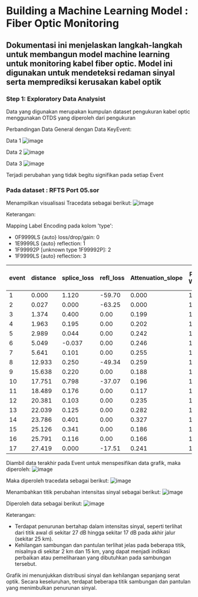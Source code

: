 # Building a Machine Learning Model : Fiber Optic Monitoring
## Dokumentasi ini menjelaskan langkah-langkah untuk membangun model machine learning untuk monitoring kabel fiber optic. Model ini digunakan untuk mendeteksi redaman sinyal serta memprediksi kerusakan kabel optik

### Step 1: Exploratory Data Analysist

Data yang digunakan merupakan kumpulan dataset pengukuran kabel optic menggunakan OTDS yang diperoleh dari  pengukuran 

Perbandingan Data General dengan Data KeyEvent:

Data 1
![image](https://github.com/user-attachments/assets/93d66e6f-278d-4cb3-9f46-4362e7f3fe8f)

Data 2
![image](https://github.com/user-attachments/assets/c9cbfd32-3026-4666-a7e6-ab5118157617)

Data 3
![image](https://github.com/user-attachments/assets/8b11dd0c-1e10-4b30-b721-40dd1cfe9789)

Terjadi perubahan yang tidak begitu signifikan pada setiap Event

### Pada dataset : RFTS Port 05.sor

Menampilkan visualisasi Tracedata sebagai berikut:
![image](https://github.com/user-attachments/assets/f009274a-03a0-44d7-839d-f15aabde7948)

Keterangan:

Mapping Label Encoding pada kolom 'type':
* 0F9999LS {auto} loss/drop/gain: 0
* 1E9999LS {auto} reflection: 1
* 1F99992P [unknown type 1F99992P]: 2
* 1F9999LS {auto} reflection: 3

| event | distance | splice_loss | refl_loss | Attenuation_slope | Pulse Width | Fiber Length (km) | Wavelength (nm) | Noise Floor | Averaging Time (sec) | type |
|-------|----------|-------------|-----------|-------------------|-------------|-------------------|-----------------|-------------|----------------------|------|
| 1     | 0.000    | 1.120       | -59.70    | 0.000             | 10.0        | 81.440095         | 1550.0          | 55000       | 20.0                 | 2    |
| 2     | 0.027    | 0.000       | -63.25    | 0.000             | 10.0        | 81.440095         | 1550.0          | 55000       | 20.0                 | 2    |
| 3     | 1.374    | 0.400       | 0.00      | 0.199             | 10.0        | 81.440095         | 1550.0          | 55000       | 20.0                 | 0    |
| 4     | 1.963    | 0.195       | 0.00      | 0.202             | 10.0        | 81.440095         | 1550.0          | 55000       | 20.0                 | 0    |
| 5     | 2.989    | 0.044       | 0.00      | 0.242             | 10.0        | 81.440095         | 1550.0          | 55000       | 20.0                 | 0    |
| 6     | 5.049    | -0.037      | 0.00      | 0.246             | 10.0        | 81.440095         | 1550.0          | 55000       | 20.0                 | 0    |
| 7     | 5.641    | 0.101       | 0.00      | 0.255             | 10.0        | 81.440095         | 1550.0          | 55000       | 20.0                 | 0    |
| 8     | 12.933   | 0.250       | -49.34    | 0.259             | 10.0        | 81.440095         | 1550.0          | 55000       | 20.0                 | 3    |
| 9     | 15.638   | 0.220       | 0.00      | 0.188             | 10.0        | 81.440095         | 1550.0          | 55000       | 20.0                 | 0    |
| 10    | 17.751   | 0.798       | -37.07    | 0.196             | 10.0        | 81.440095         | 1550.0          | 55000       | 20.0                 | 3    |
| 11    | 18.489   | 0.176       | 0.00      | 0.117             | 10.0        | 81.440095         | 1550.0          | 55000       | 20.0                 | 0    |
| 12    | 20.381   | 0.103       | 0.00      | 0.235             | 10.0        | 81.440095         | 1550.0          | 55000       | 20.0                 | 0    |
| 13    | 22.039   | 0.125       | 0.00      | 0.282             | 10.0        | 81.440095         | 1550.0          | 55000       | 20.0                 | 0    |
| 14    | 23.786   | 0.401       | 0.00      | 0.327             | 10.0        | 81.440095         | 1550.0          | 55000       | 20.0                 | 0    |
| 15    | 25.126   | 0.341       | 0.00      | 0.186             | 10.0        | 81.440095         | 1550.0          | 55000       | 20.0                 | 0    |
| 16    | 25.791   | 0.116       | 0.00      | 0.166             | 10.0        | 81.440095         | 1550.0          | 55000       | 20.0                 | 0    |
| 17    | 27.419   | 0.000       | -17.51    | 0.241             | 10.0        | 81.440095         | 1550.0          | 55000       | 20.0                 | 1    |

Diambil data terakhir pada Event untuk menspesifikan data grafik, maka diperoleh:
![image](https://github.com/user-attachments/assets/1f9fe218-b812-4faa-bab7-d41d50c5f711)

Maka diperoleh tracedata sebagai berikut:
![image](https://github.com/user-attachments/assets/9cdfecc0-aaff-491d-a88b-337230a505fb)

Menambahkan titik perubahan intensitas sinyal sebagai berikut:
![image](https://github.com/user-attachments/assets/20cd76d7-cabc-45da-aac1-636fc8eda1bb)

Diperoleh data sebagai berikut:
![image](https://github.com/user-attachments/assets/00bda3e3-a795-444c-98f6-e8693c0c17c9)

Keterangan:

* Terdapat penurunan bertahap dalam intensitas sinyal, seperti terlihat dari titik awal di sekitar 27 dB hingga sekitar 17 dB pada akhir jalur (sekitar 25 km).
* Kehilangan sambungan dan pantulan terlihat jelas pada beberapa titik, misalnya di sekitar 2 km dan 15 km, yang dapat menjadi indikasi perbaikan atau pemeliharaan yang dibutuhkan pada sambungan tersebut.

Grafik ini menunjukkan distribusi sinyal dan kehilangan sepanjang serat optik. Secara keseluruhan, terdapat beberapa titik sambungan dan pantulan yang menimbulkan penurunan sinyal.



